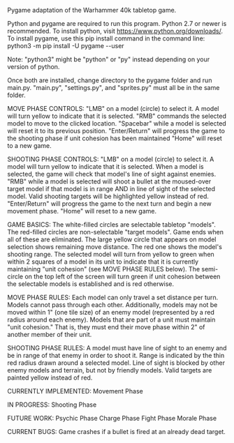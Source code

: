 Pygame adaptation of the Warhammer 40k tabletop game.

Python and pygame are required to run this program. Python 2.7 or newer is recommended.
To install python, visit https://www.python.org/downloads/.
To install pygame, use this pip install command in the command line:
python3 -m pip install -U pygame --user

Note: "python3" might be "python" or "py" instead depending on your version of python.

Once both are installed, change directory to the pygame folder and run main.py.
"main.py", "settings.py", and "sprites.py" must all be in the same folder.

MOVE PHASE CONTROLS:
"LMB" on a model (circle) to select it. A model will turn yellow to indicate that it is selected.
"RMB" commands the selected model to move to the clicked location.
"Spacebar" while a model is selected will reset it to its previous position.
"Enter/Return" will progress the game to the shooting phase if unit cohesion has been maintained
"Home" will reset to a new game.

SHOOTING PHASE CONTROLS:
"LMB" on a model (circle) to select it. A model will turn yellow to indicate that it is selected. 
	When a model is selected, the game will check that model's line of sight against enemies.
"RMB" while a model is selected will shoot a bullet at the moused-over target model if that model is in range AND in line of sight of the selected model.
	Valid shooting targets will be highlighted yellow instead of red.
"Enter/Return" will progress the game to the next turn and begin a new movement phase.
"Home" will reset to a new game.

GAME BASICS:
The white-filled circles are selectable tabletop "models".
The red-filled circles are non-selectable "target models". Game ends when all of these are eliminated.
The large yellow circle that appears on model selection shows remaining move distance. The red one shows the model's shooting range.
The selected model will turn from yellow to green when within 2 squares of a model in its unit to indicate that it is currently maintaining "unit cohesion" (see MOVE PHASE RULES below).
The semi-circle on the top left of the screen will turn green if unit cohesion between the selectable models is established and is red otherwise.

MOVE PHASE RULES:
Each model can only travel a set distance per turn. 
Models cannot pass through each other.
Additionally, models may not be moved within 1" (one tile size) of an enemy model (represented by a red radius around each enemy).
Models that are part of a unit must maintain "unit cohesion." That is, they must end their move phase within 2" of another member of their unit.

SHOOTING PHASE RULES:
A model must have line of sight to an enemy and be in range of that enemy in order to shoot it. 
Range is indicated by the thin red radius drawn around a selected model.
Line of sight is blocked by other enemy models and terrain, but not by friendly models.
Valid targets are painted yellow instead of red.

CURRENTLY IMPLEMENTED:
Movement Phase

IN PROGRESS:
Shooting Phase

FUTURE WORK:
Psychic Phase
Charge Phase
Fight Phase
Morale Phase


CURRENT BUGS:
Game crashes if a bullet is fired at an already dead target.